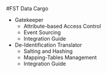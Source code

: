 #FST Data Cargo


- Gatekeeper
  - Attribute-based Access Control
  - Event Sourcing
  - Integration Guide
- De-Identification Translator
  - Salting and Hashing
  - Mapping-Tables Management
  - Integration Guide